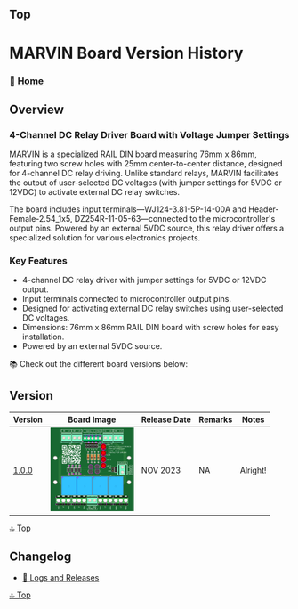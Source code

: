 ## Top
# MARVIN Board Version History



### 🏡 [Home](https://github.com/seryalda)

## Overview

### 4-Channel DC Relay Driver Board with Voltage Jumper Settings

MARVIN is a specialized RAIL DIN board measuring 76mm x 86mm, featuring two screw holes with 25mm center-to-center distance, designed for 4-channel DC relay driving. Unlike standard relays, MARVIN facilitates the output of user-selected DC voltages (with jumper settings for 5VDC or 12VDC) to activate external DC relay switches.

The board includes input terminals—WJ124-3.81-5P-14-00A and Header-Female-2.54_1x5, DZ254R-11-05-63—connected to the microcontroller's output pins. Powered by an external 5VDC source, this relay driver offers a specialized solution for various electronics projects.

### Key Features
- 4-channel DC relay driver with jumper settings for 5VDC or 12VDC output.
- Input terminals connected to microcontroller output pins.
- Designed for activating external DC relay switches using user-selected DC voltages.
- Dimensions: 76mm x 86mm RAIL DIN board with screw holes for easy installation.
- Powered by an external 5VDC source.

📚 Check out the different board versions below:

## Version
<!--
- [🚀 Version 1.0.0](./1.0.0) : This is the initial board version that started it all!
-->

| Version | Board Image | Release Date  | Remarks   | Notes |
|--------------------|--------------------------------------------|-------------------------------------------------------------------------------------------------------|--------------------------------------------------------------------------------------------------------------------------------------------------|---------------|
| [1.0.0](./1.0.0) | <img src="1.0.0/images/3dv1.png" alt="PCB Back" width="150"> | NOV 2023 | NA | Alright! |


[🔝 Top](#top)


## Changelog
- [📃 Logs and Releases](./changelog.md)



[🔝 Top](#top)
